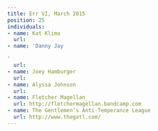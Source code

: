 ```yaml
---
title: Err VI, March 2015
position: 25
individuals:
- name: Kat Klima
  url: 
- name: 'Danny Jay

'
  url: 
- name: Joey Hamburger
  url: 
- name: Alyssa Johnson
  url: 
- name: Fletcher Magellan
  url: http://fletchermagellan.bandcamp.com
- name: The Gentlemen’s Anti-Temperance League
  url: http://www.thegatl.com/
---
```


